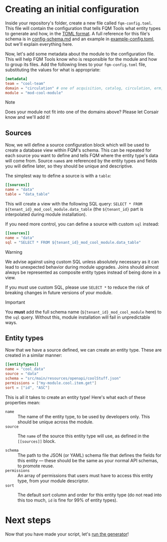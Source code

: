 # Creating an initial configuration

Inside your repository's folder, create a new file called `fqm-config.toml`. This file will contain the configuration that tells FQM Tools what entity types to generate and how, in the [TOML format](https://toml.io/). A full reference for this file's schema is in [config-schema.md](config-schema.md) and an example in [example-config.toml](example-config.toml), but we'll explain everything here.

Now, let's add some metadata about the module to the configuration file. This will help FQM Tools know who is responsible for the module and how to group its files. Add the following lines to your `fqm-config.toml` file, substituting the values for what is appropriate:

```toml
[metadata]
team = "cool-team"
domain = "circulation" # one of acquisition, catalog, circulation, erm, system, or users
module = "mod-cool-module"
```

> [!NOTE]
> Does your module not fit into one of the domains above? Please let Corsair know and we'll add it!

## Sources

Now, we will define a source configuration block which will be used to create a database view within FQM's schema. This can be repeated for each source you want to define and tells FQM where the entity type's data will come from. Source `name`s are referenced by the entity types and fields you will define later, so they should be unique and descriptive.

The simplest way to define a source is with a `table`:

```toml
[[sources]]
name = "data"
table = "data_table"
```

This will create a view with the following SQL query: `SELECT * FROM ${tenant_id}_mod_cool_module.data_table` (the `${tenant_id}` part is interpolated during module installation).

If you need more control, you can define a source with custom `sql` instead:

```toml
[[sources]]
name = "data"
sql = "SELECT * FROM ${tenant_id}_mod_cool_module.data_table"
```

> [!WARNING]
>
> We advise against using custom SQL unless absolutely necessary as it can lead to unexpected behavior during module upgrades. Joins should almost always be represented as composite entity types instead of being done in a view.
>
> If you must use custom SQL, please use `SELECT *` to reduce the risk of breaking changes in future versions of your module.

> [!IMPORTANT]
>
> You **must** add the full schema name (`${tenant_id}_mod_cool_module` here) to the `sql` query. Without this, module installation will fail in unpredictable ways.

## Entity types

Now that we have a source defined, we can create an entity type. These are created in a similar manner:

```toml
[[entityTypes]]
name = "cool_data"
source = "data"
schema = "src/main/resources/openapi/coolStuff.json"
permissions = ["my-module.cool.item.get"]
sort = ["id", "ASC"]
```

This is all it takes to create an entity type! Here's what each of these properties mean:

<dl>
<dt><code>name</code></dt>
<dd>
The name of the entity type, to be used by developers only. This should be unique across the module.
</dd>

<dt><code>source</code></dt>
<dd>

The `name` of the source this entity type will use, as defined in the `[[sources]]` block.

</dd>

<dt><code>schema</code></dt>
<dd>
The path to the JSON (or YAML) schema file that defines the fields for this entity — these should be the same as your normal API schemas, to promote reuse.
</dd>

<dt><code>permissions</code></dt>
<dd>
An array of permissions that users must have to access this entity type, from your module descriptor.
</dd>

<dt><code>sort</code></dt>
<dd>

The default sort column and order for this entity type (do not read into this too much, `id` is fine for 99% of entity types).

</dd>
</dl>

# Next steps

Now that you have made your script, let's [run the generator](04-generation.md)!
